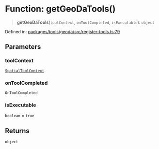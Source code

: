# Function: getGeoDaTools()

> **getGeoDaTools**(`toolContext`, `onToolCompleted`, `isExecutable`): `object`

Defined in: [packages/tools/geoda/src/register-tools.ts:79](https://github.com/GeoDaCenter/openassistant/blob/0a6a7e7306d75a25dc968b3117f04cb7bd613bec/packages/tools/geoda/src/register-tools.ts#L79)

## Parameters

### toolContext

[`SpatialToolContext`](../type-aliases/SpatialToolContext.md)

### onToolCompleted

`OnToolCompleted`

### isExecutable

`boolean` = `true`

## Returns

`object`
